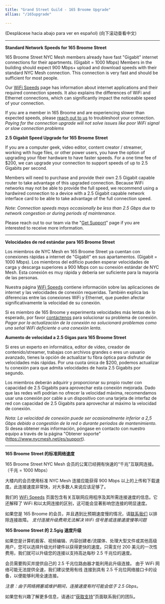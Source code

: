 ```yaml
---
title: "Grand Street Guild - 165 Broome Upgrade"
allias: "/165upgrade"

---
```


(Desplácese hacia abajo para ver en español)
(向下滚动查看中文)

---

**Standard Network Speeds for 165 Broome Street**

165 Broome Street NYC Mesh members already have fast "Gigabit" internet connections for their apartments. (Gigabit = 1000 Mbps)
Members in the building should expect 900 Mbps+ upload and download speeds with their standard NYC Mesh connection. This connection is very fast and should be sufficient for most people.

Our [WiFi Speeds](https://wiki.nycmesh.net/link/200#bkmrk-page-title) page has information about internet applications and their required connection speeds. It also explains the differences of WiFi and Ethernet connections, which can significantly impact the noticeable speed of your connection.

If you are a member in 165 Broome and are experiencing slower than expected speeds, please [reach out to us](https://nycmesh.net/support) to troubleshoot your connection. *Paying for the connection upgrade will not solve issues like poor WiFi signal or slow connection problems*

**2.5 Gigabit Speed Upgrade for 165 Broome Street**

If you are a computer geek, video editor, content creator / streamer, working with huge files, or other power users, you have the option of upgrading your fiber hardware to have faster speeds. For a one time fee of $200, we can upgrade your connection to support speeds of up to 2.5 Gigabits per second.

Members will need to purchase and provide their own 2.5 Gigabit capable router to take advantage of this upgraded connection.
Because WiFi networks may not be able to provide the full speed, we recommend using a hardwired connection to a device with a 2.5 Gigabit capable network interface card to be able to take advantage of the full connection speed.

*Note: Connection speeds mays occasionally be less than 2.5 Gbps due to network congestion or during periods of maintenance.*

Please reach out to our team via the "[Get Support](https://nycmesh.net/support)" page if you are interested to receive more information.

---

**Velocidades de red estándar para 165 Broome Street**

Los miembros de NYC Mesh en 165 Broome Street ya cuentan con conexiones rápidas a internet de "Gigabit" en sus apartamentos. (Gigabit = 1000 Mbps).
Los miembros del edificio pueden esperar velocidades de carga y descarga superiores a 900 Mbps con su conexión estándar de NYC Mesh. Esta conexión es muy rápida y debería ser suficiente para la mayoría de las personas.

Nuestra página [WiFi Speeds](https://wiki.nycmesh.net/link/200#bkmrk-page-title) contiene información sobre las aplicaciones de internet y las velocidades de conexión requeridas. También explica las diferencias entre las conexiones WiFi y Ethernet, que pueden afectar significativamente la velocidad de su conexión.

Si es miembro de 165 Broome y experimenta velocidades más lentas de lo esperado, por favor [contáctenos](https://www.nycmesh.net/es/support) para solucionar su problema de conexión. *Pagar por la actualización de la conexión no solucionará problemas como una señal WiFi deficiente o una conexión lenta*.

**Aumento de velocidad a 2.5 Gigas para 165 Broome Street**

Si eres un experto en informática, editor de vídeo, creador de contenido/streamer, trabajas con archivos grandes o eres un usuario avanzado, tienes la opción de actualizar tu fibra óptica para disfrutar de velocidades más rápidas. Por una cuota única de $200, podemos actualizar tu conexión para que admita velocidades de hasta 2.5 Gigabits por segundo.

Los miembros deberán adquirir y proporcionar su propio router con capacidad de 2.5 Gigabits para aprovechar esta conexión mejorada.
Dado que las redes wifi podrían no ofrecer la velocidad máxima, recomendamos usar una conexión por cable a un dispositivo con una tarjeta de interfaz de red con capacidad de 2.5 Gigabits para aprovechar al máximo la velocidad de conexión.

*Nota: La velocidad de conexión puede ser ocasionalmente inferior a 2,5 Gbps debido a congestión de la red o durante periodos de mantenimiento.*
Si desea obtener más información, póngase en contacto con nuestro equipo a través de la página "Obtener soporte" (https://www.nycmesh.net/es/support).

---

**165 Broome Street 的标准网络速度**

165 Broome Street NYC Mesh 会员的公寓已经拥有快速的“千兆”互联网连接。（千兆 = 1000 Mbps）

大楼内的会员使用标准 NYC Mesh 连接应能获得 900 Mbps 以上的上传和下载速度。此连接速度非常快，对大多数人来说应该足够了。

我们的 [WiFi Speeds](https://wiki.nycmesh.net/link/200#bkmrk-page-title) 页面包含有关互联网应用程序及其所需连接速度的信息。它还解释了 WiFi 和以太网连接的区别，这可能会显著影响您连接的明显速度。

如果您是 165 Broome 的会员，并且遇到比预期速度慢的情况，请[联系我们](https://nycmesh.net/support) 以排除连接故障。 *支付连接升级费用无法解决 WiFi 信号差或连接速度慢等问题*

**165 Broome Street 的 2.5gig 速度升级**

如果您是计算机极客、视频编辑、内容创建者/流媒体、处理大型文件或其他高级用户，您可以选择升级光纤硬件以获得更快的速度。只需支付 200 美元的一次性费用，我们就可以升级您的连接以支持高达每秒 2.5 千兆位的速度。

会员需要购买并提供自己的 2.5 千兆位路由器才能利用此升级连接。
由于 WiFi 网络可能无法提供全速，我们建议使用有线
连接到具有 2.5 千兆位网络接口卡的设备，以便能够利用全速连接。

*注意：由于网络拥塞或维护期间，连接速度有时可能会低于 2.5 Gbps。*

如果您有兴趣了解更多信息，请通过“[获取支持](https://nycmesh.net/support)”页面联系我们的团队。
